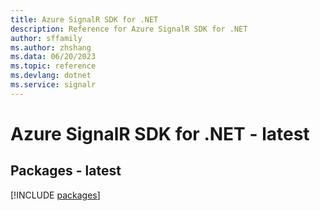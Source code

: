 ```yaml
---
title: Azure SignalR SDK for .NET
description: Reference for Azure SignalR SDK for .NET
author: sffamily
ms.author: zhshang
ms.data: 06/20/2023
ms.topic: reference
ms.devlang: dotnet
ms.service: signalr
---
```

# Azure SignalR SDK for .NET - latest
## Packages - latest
[!INCLUDE [packages](signalr-index.md)]